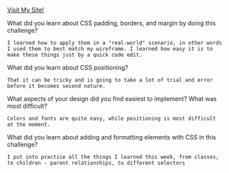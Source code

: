 [Visit My Site!](https://lrybarra.github.io)

What did you learn about CSS padding, borders, and margin by doing this challenge?

	I learned how to apply them in a "real-world" scenario, in other words I used them to best match my wireframe. I learned how easy it is to make these things just by a quick code edit.

What did you learn about CSS positioning?

	That it can be tricky and is going to take a lot of trial and error before it becomes second nature. 

What aspects of your design did you find easiest to implement? What was most difficult?

	Colors and fonts are quite easy, while positioning is most difficult at the moment.

What did you learn about adding and formatting elements with CSS in this challenge?

	I put into practice all the things I learned this week, from classes, to children - parent relationships, to different selectors